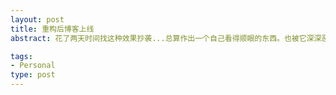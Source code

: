 ```yaml
---
layout: post
title: 重构后博客上线
abstract: 花了两天时间找这种效果抄袭...总算作出一个自己看得顺眼的东西。也被它深深恶心到了。

tags:
- Personal
type: post
---
```



